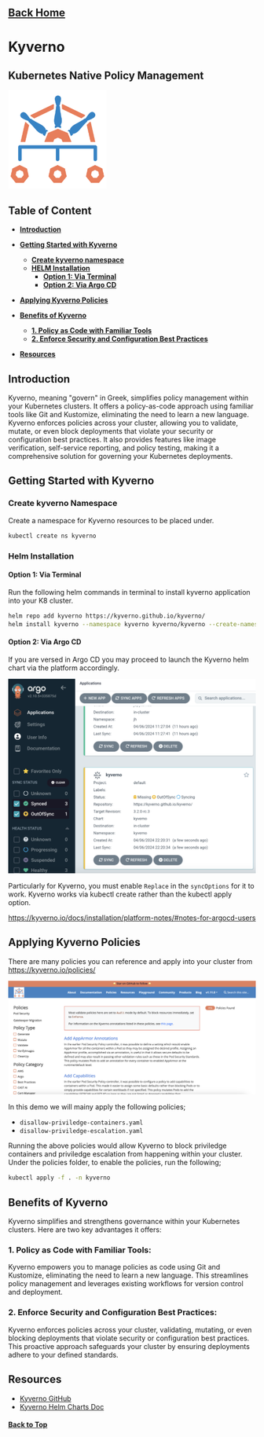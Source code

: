 
## [Back Home](../../README.md)

# Kyverno
## Kubernetes Native Policy Management 


<img src="../src/img/kyverno/logo.png" width="200" height="200">

## Table of Content
* **[Introduction](#introduction)**
* **[Getting Started with Kyverno](#getting-started-with-kyverno)**
    * **[Create kyverno namespace](#create-kyverno-namespace)**
    * **[HELM Installation](#helm-installation)**
        * **[Option 1: Via Terminal](#option-1-via-terminal)**
        * **[Option 2: Via Argo CD](#option-2-via-argo-cd)**
* **[Applying Kyverno Policies](#applying-kyverno-policies)**
* **[Benefits of Kyverno](#benefits-of-kyverno)**
    * **[1. Policy as Code with Familiar Tools](#1-policy-as-code-with-familiar-tools)**
    * **[2. Enforce Security and Configuration Best Practices](#2-enforce-security-and-configuration-best-practices)**

* **[Resources](#resources)**

## Introduction
Kyverno, meaning "govern" in Greek, simplifies policy management within your Kubernetes clusters.  It offers a policy-as-code approach using familiar tools like Git and Kustomize, eliminating the need to learn a new language. Kyverno enforces policies across your cluster, allowing you to validate, mutate, or even block deployments that violate your security or configuration best practices. It also provides features like image verification, self-service reporting, and policy testing, making it a comprehensive solution for governing your Kubernetes deployments.


## Getting Started with Kyverno

### Create kyverno Namespace
Create a namespace for Kyverno resources to be placed under.
```bash
kubectl create ns kyverno
```

### Helm Installation

#### Option 1: Via Terminal
Run the following helm commands in terminal to install kyverno application into your K8 cluster.
```bash
helm repo add kyverno https://kyverno.github.io/kyverno/
helm install kyverno --namespace kyverno kyverno/kyverno --create-namespace
```
#### Option 2: Via Argo CD
If you are versed in Argo CD you may proceed to launch the Kyverno helm chart via the platform accordingly.

![Create Kyverno via Argo CD](../src/img/kyverno/argocd-kyverno.png)

Particularly for Kyverno, you must enable `Replace` in the `syncOptions` for it to work. Kyverno works via kubectl create rather than the kubectl apply option.

https://kyverno.io/docs/installation/platform-notes/#notes-for-argocd-users

## Applying Kyverno Policies
There are many policies you can reference and apply into your cluster from https://kyverno.io/policies/

![Kyverno Policies](../src/img/kyverno/kyverno-policies.png)

In this demo we will mainy apply the following policies;
- `disallow-priviledge-containers.yaml`
- `disallow-priviledge-escalation.yaml`

Running the above policies would allow Kyverno to block priviledge containers and priviledge escalation from happening within your cluster. Under the policies folder, to enable the policies, run the following;

```bash
kubectl apply -f . -n kyverno
```

## Benefits of Kyverno

Kyverno simplifies and strengthens governance within your Kubernetes clusters. Here are two key advantages it offers:

### 1. **Policy as Code with Familiar Tools:**
Kyverno empowers you to manage policies as code using Git and Kustomize, eliminating the need to learn a new language. This streamlines policy management and leverages existing workflows for version control and deployment.

### 2. **Enforce Security and Configuration Best Practices:** 
Kyverno enforces policies across your cluster, validating, mutating, or even blocking deployments that violate security or configuration best practices. This proactive approach safeguards your cluster by ensuring deployments adhere to your defined standards.


## Resources
- [Kyverno GitHub](https://github.com/kyverno/kyverno)
- [Kyverno Helm Charts Doc](https://kyverno.github.io/kyverno/)


#### [Back to Top](#back-home)